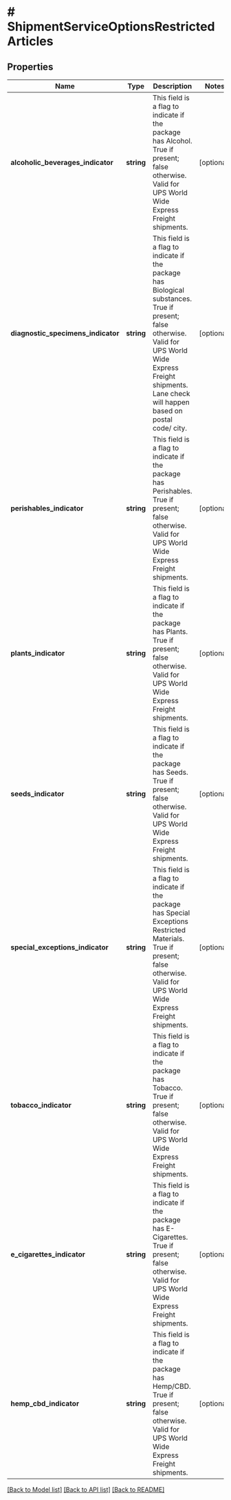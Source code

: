 # # ShipmentServiceOptionsRestrictedArticles

## Properties

Name | Type | Description | Notes
------------ | ------------- | ------------- | -------------
**alcoholic_beverages_indicator** | **string** | This field is a flag to indicate if the package has Alcohol. True if present; false otherwise.  Valid for UPS World Wide Express Freight shipments. | [optional]
**diagnostic_specimens_indicator** | **string** | This field is a flag to indicate if the package has Biological substances. True if present; false otherwise.  Valid for UPS World Wide Express Freight shipments. Lane check will happen based on postal code/ city. | [optional]
**perishables_indicator** | **string** | This field is a flag to indicate if the package has Perishables. True if present; false otherwise.  Valid for UPS World Wide Express Freight shipments. | [optional]
**plants_indicator** | **string** | This field is a flag to indicate if the package has Plants. True if present; false otherwise.  Valid for UPS World Wide Express Freight shipments. | [optional]
**seeds_indicator** | **string** | This field is a flag to indicate if the package has Seeds. True if present; false otherwise.  Valid for UPS World Wide Express Freight shipments. | [optional]
**special_exceptions_indicator** | **string** | This field is a flag to indicate if the package has Special Exceptions Restricted Materials. True if present; false otherwise.  Valid for UPS World Wide Express Freight shipments. | [optional]
**tobacco_indicator** | **string** | This field is a flag to indicate if the package has Tobacco. True if present; false otherwise.  Valid for UPS World Wide Express Freight shipments. | [optional]
**e_cigarettes_indicator** | **string** | This field is a flag to indicate if the package has E-Cigarettes. True if present; false otherwise.  Valid for UPS World Wide Express Freight shipments. | [optional]
**hemp_cbd_indicator** | **string** | This field is a flag to indicate if the package has Hemp/CBD. True if present; false otherwise.  Valid for UPS World Wide Express Freight shipments. | [optional]

[[Back to Model list]](../../README.md#models) [[Back to API list]](../../README.md#endpoints) [[Back to README]](../../README.md)
